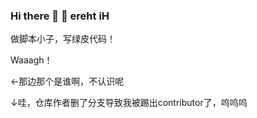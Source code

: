 ### Hi there 👋 👋 ereht iH
做脚本小子，写绿皮代码！

Waaagh！

←那边那个是谁啊，不认识呢

↓哇，仓库作者删了分支导致我被踢出contributor了，呜呜呜
<!--
**shudorcl/shudorcl** is a ✨ _special_ ✨ repository because its `README.md` (this file) appears on your GitHub profile.
Here are some ideas to get you started:

- 🔭 I’m currently working on ...
- 🌱 I’m currently learning ...
- 👯 I’m looking to collaborate on ...
- 🤔 I’m looking for help with ...
- 💬 Ask me about ...
- 📫 How to reach me: ...
- 😄 Pronouns: ...
- ⚡ Fun fact: ...
-->
